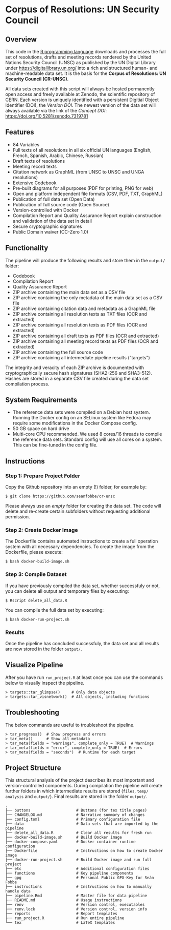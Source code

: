 # Corpus of Resolutions: UN Security Council




## Overview

This code in the [R programming language](https://en.wikipedia.org/wiki/R_(programming_language)) downloads and processes the full set of resolutions, drafts and meeting records rendered by the United Nations Security Council (UNSC) as published by the UN Digital Library under <https://digitallibrary.un.org/> into a rich and structured human- and machine-readable data set. It is the basis for the **Corpus of Resolutions: UN Security Council (CR-UNSC)**.

All data sets created with this script will always be hosted permanently open access and freely available at Zenodo, the scientific repository of CERN. Each version is uniquely identified with a persistent Digitial Object Identifier (DOI), the *Version DOI*. The newest version of the data set will always available via the link of the *Concept DOI*: https://doi.org/10.5281/zenodo.7319781


## Features

- 84 Variables
- Full texts of all resolutions in all six official UN languages (English, French, Spanish, Arabic, Chinese, Russian)
- Draft texts of resolutions
- Meeting record texts
- Citation network as GraphML (from UNSC to UNSC and UNGA resolutions)
- Extensive Codebook
- Pre-built diagrams for all purposes (PDF for printing, PNG for web)
- Open and platform independent file formats (CSV, PDF, TXT, GraphML)
- Publication of full data set (Open Data)
- Publication of full source code (Open Source)
- Version-controlled with Docker
- Compilation Report and Quality Assurance Report explain construction and validation of the data set in detail
- Secure cryptographic signatures
- Public Domain waiver (CC-Zero 1.0)


## Functionality
 
The pipeline will produce the following results and store them in the  `output/` folder:

- Codebook
- Compilation Report
- Quality Assurance Report
- ZIP archive containing the main data set as a CSV file
- ZIP archive containing the only metadata of the main data set as a CSV file
- ZIP archive containing citation data and metadata as a GraphML file
- ZIP archive containing all resolution texts as TXT files (OCR and extracted)
- ZIP archive containing all resolution texts as PDF files (OCR and extracted)
- ZIP archive containing all draft texts as PDF files (OCR and extracted)
- ZIP archive containing all meeting record texts as PDF files (OCR and extracted)
- ZIP archive containing the full source code
- ZIP archive containing all intermediate pipeline results ("targets")

 The integrity and veracity of each ZIP archive is documented with cryptographically secure hash signatures (SHA2-256 and SHA3-512). Hashes are stored in a separate CSV file created during the data set compilation process.


## System Requirements

- The reference data sets were compiled on a Debian host system. Running the Docker config on an SELinux system like Fedora may require some modifications in the Docker Compose config.
- 50 GB space on hard drive
- Multi-core CPU recommended. We used 8 cores/16 threads to compile the reference data sets. Standard config will use all cores on a system. This can be fine-tuned in the config file.


## Instructions


### Step 1: Prepare Project Folder


Copy the Github repository into an empty (!) folder, for example by:

```
$ git clone https://github.com/seanfobbe/cr-unsc
```

Please always use an *empty* folder for creating the data set. The code will delete and re-create certain subfolders without requesting additional permission.



### Step 2: Create Docker Image

The Dockerfile contains automated instructions to create a full operation system with all necessary dependencies. To create the image from the Dockerfile, please execute: 

```
$ bash docker-build-image.sh
```


### Step 3: Compile Dataset

If you have previously compiled the data set, whether successfuly or not, you can delete all output and temporary files by executing:

```
$ Rscript delete_all_data.R
```

You can compile the full data set by executing:


```
$ bash docker-run-project.sh
```




### Results

Once the pipeline has concluded successfuly, the data set and all results are now stored in the folder `output/`.




## Visualize Pipeline

After you have run `run_project.R` at least once you can use the commands below to visually inspect the pipeline.

```
> targets::tar_glimpse()     # Only data objects
> targets::tar_visnetwork()  # All objects, including functions
```





## Troubleshooting

The below commands are useful to troubleshoot the pipeline.

```
> tar_progress()  # Show progress and errors
> tar_meta()      # Show all metadata
> tar_meta(fields = "warnings", complete_only = TRUE)  # Warnings
> tar_meta(fields = "error", complete_only = TRUE)  # Errors
> tar_meta(fields = "seconds")  # Runtime for each target
```



## Project Structure

This structural analysis of the project describes its most important and version-controlled components. During compilation the pipeline will create further folders in which intermediate results are stored (`files`, `temp/` `analysis` and `output/`). Final results are stored in the folder `output/`.


``` 
.
├── buttons                    # Buttons (for tex title pages)
├── CHANGELOG.md               # Narrative summary of changes
├── config.toml                # Primary configuration file
├── data                       # Data sets that are imported by the pipeline
├── delete_all_data.R          # Clear all results for fresh run
├── docker-build-image.sh      # Build Docker image
├── docker-compose.yaml        # Docker container runtime configuration
├── Dockerfile                 # Instructions on how to create Docker image
├── docker-run-project.sh      # Build Docker image and run full project
├── etc                        # Additional configuration files
├── functions                  # Key pipeline components
├── gpg                        # Personal Public GPG-Key for Seán Fobbe
├── instructions               # Instructions on how to manually handle data
├── pipeline.Rmd               # Master file for data pipeline
├── README.md                  # Usage instructions
├── renv                       # Version control, executables
├── renv.lock                  # Version control, version info
├── reports                    # Report templates
├── run_project.R              # Run entire pipeline
└── tex                        # LaTeX templates


``` 

